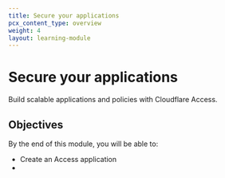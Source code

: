 ```yaml
---
title: Secure your applications
pcx_content_type: overview
weight: 4
layout: learning-module
---
```


# Secure your applications

Build scalable applications and policies with Cloudflare Access.

## Objectives

By the end of this module, you will be able to:

- Create an Access application
-
